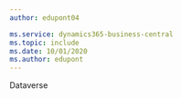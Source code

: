 ```yaml
---
author: edupont04

ms.service: dynamics365-business-central
ms.topic: include
ms.date: 10/01/2020
ms.author: edupont
---
```

Dataverse